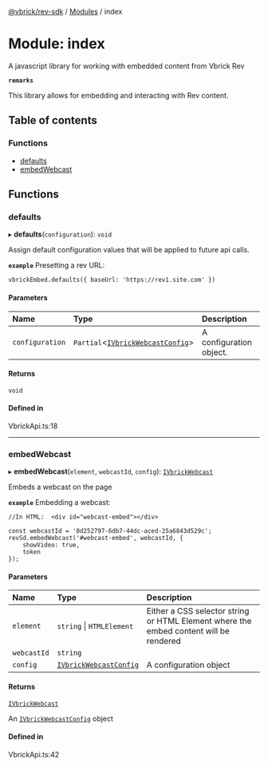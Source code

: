 [@vbrick/rev-sdk](../README.md) / [Modules](../modules.md) / index

# Module: index

A javascript library for working with embedded content from Vbrick Rev

**`remarks`**

This library allows for embedding and interacting with Rev content.

## Table of contents

### Functions

- [defaults](index.md#defaults)
- [embedWebcast](index.md#embedwebcast)

## Functions

### defaults

▸ **defaults**(`configuration`): `void`

Assign default configuration values that will be applied to future api calls.

**`example`**
Presetting a rev URL:
```
vbrickEmbed.defaults({ baseUrl: 'https://rev1.site.com' })
```

#### Parameters

| Name | Type | Description |
| :------ | :------ | :------ |
| `configuration` | `Partial`<[`IVbrickWebcastConfig`](../interfaces/IVbrickApi.IVbrickWebcastConfig.md)\> | A configuration object. |

#### Returns

`void`

#### Defined in

VbrickApi.ts:18

___

### embedWebcast

▸ **embedWebcast**(`element`, `webcastId`, `config`): [`IVbrickWebcast`](../interfaces/IVbrickApi.IVbrickWebcast.md)

Embeds a webcast on the page

**`example`**
Embedding a webcast:
```
//In HTML:  <div id="webcast-embed"></div>

const webcastId = '0d252797-6db7-44dc-aced-25a6843d529c';
revSd.embedWebcast('#webcast-embed', webcastId, {
    showVideo: true,
    token
});
```

#### Parameters

| Name | Type | Description |
| :------ | :------ | :------ |
| `element` | `string` \| `HTMLElement` | Either a CSS selector string or HTML Element where the embed content will be rendered |
| `webcastId` | `string` |  |
| `config` | [`IVbrickWebcastConfig`](../interfaces/IVbrickApi.IVbrickWebcastConfig.md) | A configuration object |

#### Returns

[`IVbrickWebcast`](../interfaces/IVbrickApi.IVbrickWebcast.md)

An [`IVbrickWebcastConfig`](../interfaces/IVbrickApi.IVbrickWebcastConfig.md) object

#### Defined in

VbrickApi.ts:42
